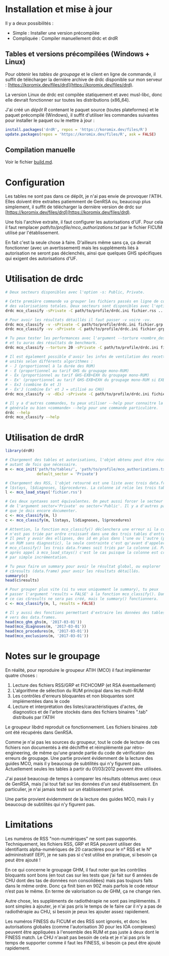 # Installation et mise à jour

Il y a deux possibilités :

* Simple : Installer une version précompilée
* Compliquée : Compiler manuellement drdc et drdR

## Tables et versions précompilées (Windows + Linux)

Pour obtenir les *tables de groupage* et le client en ligne de commande, il suffit
de télécharger la dernière archive de drdc disponible sur mon serveur :
[https://koromix.dev/files/drd](https://koromix.dev/files/drd).

La version Linux de drdc est compilée statiquement et avec musl-libc, donc elle devrait
fonctionner sur toutes les distributions (x86_64).

J'ai créé un *dépôt R* contenant le paquet source (toutes plateformes) et le paquet
précompilé (Windows), il suffit d'utiliser les commandes suivantes pour installer le paquet
ou le mettre à jour :

```r
install.packages('drdR', repos = 'https://koromix.dev/files/R')
update.packages(repos = 'https://koromix.dev/files/R', ask = FALSE)
```

## Compilation manuelle

Voir le fichier [build.md](build.md).

# Configuration

Les tables ne sont pas dans ce dépôt, je n'ai pas envie de provoquer l'ATIH. Elles doivent
être extraites patiemment de GenRSA ou, beaucoup plus simplement, il suffit de télécharger la
dernière version de drdc sur [https://koromix.dev/files/drd](https://koromix.dev/files/drd).

Une fois l'archive extraite, il faut configurer les autorisations d'UF. Pour cela il faut
remplacer *path/to/profile/mco_authorizations.txt* par le fichier FICUM utilisé par
l'établissement.

En fait c'est la seule chose à faire. D'ailleurs même sans ça, ça devrait fonctionner
(avec un avertissement) mais les suppléments liés à autorisation ne seront pas déclenchés,
ainsi que quelques GHS spécifiques qui exigent des autorisations d'UF.

# Utilisation de drdc

```sh
# Deux secteurs disponibles avec l'option -s: Public, Private.

# Cette première commande va grouper les fichiers passés en ligne de commande et donner un résumé.
# des valorisations totales. Deux secteurs sont disponibles avec l'option -s: Public, Private.
drdc mco_classify -sPrivate -C path/to/profile/drdc.ini fichier.rss ...

# Pour avoir les résultats détaillés il faut passer -v voire -vv.
drdc mco_classify -v -sPrivate -C path/to/profile/drdc.ini fichier.grp ...
drdc mco_classify -vv -sPrivate -C path/to/profile/drdc.ini fichier.grp ...

# Tu peux tester les performances avec l'argument --torture <nombre_dessais>, par exemple '--torture 20'
# et tu auras des résultats de benchmark.
drdc mco_classify --torture 20 -sPrivate -C path/to/profile/drdc.ini fichier.grp ...

# Il est également possible d'avoir les infos de ventilation des recettes dans les différentes
# unités selon différents algorithmes :
# - J (proportionnel à la durée des RUM)
# - E (proportionnel au tarif GHS du groupage mono-RUM)
# - Ex (proportionnel au tarif GHS-EXB+EXH du groupage mono-RUM)
# - Ex' (proportionnel au tarif GHS-EXB+EXH du groupage mono-RUM si EXB, au tarif GHS si pas d'EXB)
# - ExJ (combine Ex et J)
# - Ex'J (combine Ex' et J = utilisé au CHU)
drdc mco_classify -v -dExJ -sPrivate -C path/to/profile/drdc.ini fichier.rss ...

# Il y a d'autres commandes, tu peux utiliser --help pour connaitre la syntaxe
# générale ou bien <commande> --help pour une commande particulière.
drdc --help
drdc mco_classify --help
```

# Utilisation de drdR

```r
library(drdR)

# Chargement des tables et autorisations, l'objet obtenu peut être réutilisé
# autant de fois que nécessaire.
m <- mco_init('path/to/tables/', 'path/to/profile/mco_authorizations.txt',
              default_sector = 'Private')

# Chargement des RSS, l'objet retourné est une liste avec trois data.frames:
# l$stays, l$diagnoses, l$procedures. La colonne id relie les trois tables.
l <- mco_load_stays('fichier.rss')

# Ces deux syntaxes sont équivalentes. On peut aussi forcer le secteur à l'aide
# de l'argument sector='Private' ou sector='Public'. Il y a d'autres paramètres
# que je dois encore documenter.
c <- mco_classify(m, l)
c <- mco_classify(m, l$stays, l$diagnoses, l$procedures)

# Attention, la fonction mco_classify() déclenchera une erreur si la colonne id
# n'est pas triée par ordre croissant dans une des trois tables d'entrée.
# Il peut y avoir des ellipses, des id en plus dans l'une ou l'autre (par exemple
# un RUM sans diagnostic), la seule contrainte c'est qu'avant d'appeler
# mco_classify() les trois data.frames soit triés par la colonne id. Par défaut
# après appel à mco_load_stays() c'est le cas puisque la colonne est créée
# par simple incrémentation.

# Tu peux faire un summary pour avoir le résultat global, ou explorer
# c$results (data.frame) pour avoir les résultats détaillés.
summary(c)
head(c$results)

# Pour grouper plus vite (si tu veux uniquement le summary), tu peux
# passer l'argument 'results = FALSE' à la fonction mco_classify(). Dans
# ce cas c$results ne sera pas créé, mais le summary() fonctionnera.
c <- mco_classify(m, l, results = FALSE)

# Il y aussi des fonctions permettant d'extraire les données des tables
# vers des data.frames.
head(mco_ghm_ghs(m, '2017-03-01'))
head(mco_diagnoses(m, '2017-03-01'))
head(mco_procedures(m, '2017-03-01'))
head(mco_exclusions(m, '2017-03-01'))
```

# Notes sur le groupage

En réalité, pour reproduire le groupeur ATIH (MCO) il faut implémenter quatre choses :

1. Lecture des fichiers RSS/GRP et FICHCOMP (et RSA éventuellement)
2. L'algorithme de sélection du RUM principal dans les multi-RUM
3. Les contrôles d'erreurs bloquantes et non bloquantes sont implémentées dans le code
4. Lecture et interprétation des listes/caractéristiques d'actes, de diagnostics et
   de l'arbre stockés dans des fichiers binaires ".tab" distribués par l'ATIH

Le groupeur libdrd reproduit ce fonctionnement. Les fichiers binaires _.tab_ ont été
récupérés dans GenRSA.

Comme je n'ai pas les sources du groupeur, tout le code de lecture de ces fichiers non
documentés à été déchiffré et réimplémenté par rétro-engineering, de même qu'une grande
partie du code de vérification des erreurs de groupage. Une partie provient évidemment
de la lecture des guides MCO, mais il y beaucoup de subtilités qui n'y figurent pas.
Actuellement seules les tables à partir du 01/03/2012 peuvent être utilisées.

J'ai passé beaucoup de temps à comparer les résultats obtenus avec ceux de GenRSA, mais
j'ai tout fait sur les données d'un seul établissement. En particulier, je n'ai jamais
testé sur un établissement privé.

Une partie provient évidemment de la lecture des guides MCO, mais il y beaucoup de
subtilités qui n'y figurent pas.

# Limitations

Les numéros de RSS "non-numériques" ne sont pas supportés. Techniquement, les fichiers
RSS, GRP et RSA peuvent utiliser des identifiants alpha-numériques de 20 caractères
pour le n° RSS et le N° admininstratif (IEP), je ne sais pas si c'est utilisé en pratique,
si besoin ça peut être ajouté !

En ce qui concerne le groupage GHM, il faut noter que les contrôles bloquants sont
bons (en tout cas sur les tests que j’ai fait sur 6 années de CHU dont des tas de données
non consolidées) mais pas toujours faits dans le même ordre. Donc ça finit bien en
90Z mais parfois le code retour n’est pas le même. En terme de valorisation ou de GHM,
ça ne change rien.

Autre chose, les suppléments de radiothérapie ne sont pas implémentés. Il sont simples à
ajouter, je n'ai pas pris le temps de le faire car il n'y a pas de radiothérapie au CHU,
si besoin je peux les ajouter assez rapidement.

Les numéros FINESS du FICUM et des RSS sont ignorés, et donc les autorisations globales
(comme l'autorisation 30 pour les IOA complexes) peuvent être appliquées à l'ensemble des
RUM et pas juste à deux dont le FINESS match. Le CHU n'avait pas besoin de cela et je
n'ai pas pris le temps de supporter comme il faut les FINESS, si besoin ça peut être
ajouté rapidement.
